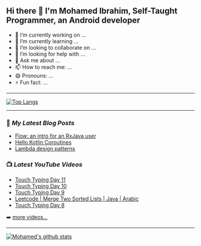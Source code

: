 ## Hi there  👋 I'm Mohamed Ibrahim, Self-Taught Programmer, an Android developer

- 🔭 I’m currently working on ...
- 🌱 I’m currently learning ...
- 👯 I’m looking to collaborate on ...
- 🤔 I’m looking for help with ...
- 💬 Ask me about ...
- 📫 How to reach me: ...
- 😄 Pronouns: ...
- ⚡ Fun fact: ...

---
[![Top Langs](https://github-readme-stats.vercel.app/api/top-langs/?username=mohamedisoliman&layout=compact)](https://github.com/anuraghazra/github-readme-stats)

---

### 📕 *My Latest Blog Posts*
<!-- BLOG-POST-LIST:START -->
- [Flow: an intro for an RxJava user](https://medium.com/swlh/flow-an-intro-for-an-rxjava-user-1b5b6eb21790?source=rss-865ef9ea000d------2)
- [Hello Kotlin Coroutines](https://medium.com/swlh/hello-kotlin-coroutines-4e40cb9a106c?source=rss-865ef9ea000d------2)
- [Lambda design patterns](https://blog.usejournal.com/lambda-design-patterns-d031451fccb1?source=rss-865ef9ea000d------2)
<!-- BLOG-POST-LIST:END -->

### 📺 *Latest YouTube Videos*
<!-- YOUTUBE:START -->
- [Touch Typing Day 11](https://www.youtube.com/watch?v=6zrDacXRves)
- [Touch Typing Day 10](https://www.youtube.com/watch?v=Jtyc3PyyITU)
- [Touch Typing Day 9](https://www.youtube.com/watch?v=5iMLPC9Sadg)
- [Leetcode | Merge Two Sorted Lists | Java | Arabic](https://www.youtube.com/watch?v=eNp9dhLULDI)
- [Touch Typing Day 8](https://www.youtube.com/watch?v=F_vVDnrPfFw)
<!-- YOUTUBE:END -->
➡️ [more videos...](https://www.youtube.com/channel/UCGbugmMPs-ChfBcA81p2YZQ)

---

[![Mohamed's github stats](https://github-readme-stats.vercel.app/api?username=mohamedisoliman&count_private=true&show_icons=true)](https://github.com/anuraghazra/github-readme-stats)
